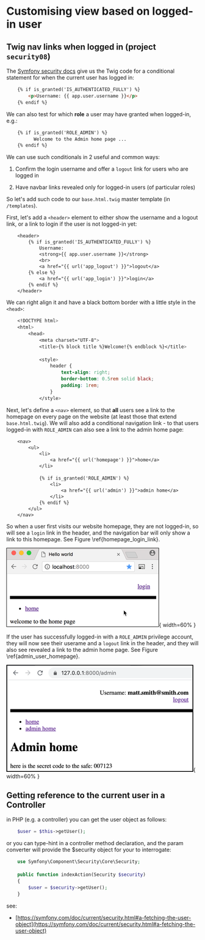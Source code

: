 
# Customising view based on logged-in user


## Twig nav links when logged in  (project `security08`)

The [Symfony security docs](https://symfony.com/doc/current/security.html#fetch-the-user-in-a-template) give us the Twig code for a conditional statement for when the current user has logged in:

```html
    {% if is_granted('IS_AUTHENTICATED_FULLY') %}
        <p>Username: {{ app.user.username }}</p>
    {% endif %}
```

We can also test for which **role** a user may have granted when logged-in, e.g.:

```html
    {% if is_granted('ROLE_ADMIN') %}
          Welcome to the Admin home page ...
    {% endif %}
```

We can use such conditionals in 2 useful and common ways:

1. Confirm the login username and offer a `logout` link for users who are logged in

1. Have navbar links revealed only for logged-in users (of particular roles)

So let's add such code to our `base.html.twig` master template (in `/templates`).


First, let's add a `<header>` element to either show the username and a logout link, or a link to login if the user is not logged-in yet:

```twig
    <header>
        {% if is_granted('IS_AUTHENTICATED_FULLY') %}
            Username:
            <strong>{{ app.user.username }}</strong>
            <br>
            <a href="{{ url('app_logout') }}">logout</a>
        {% else %}
            <a href="{{ url('app_login') }}">login</a>
        {% endif %}
    </header>
```

We can right align it and have a black bottom border with a little style in the `<head>`:

```css
    <!DOCTYPE html>
    <html>
        <head>
            <meta charset="UTF-8">
            <title>{% block title %}Welcome!{% endblock %}</title>

            <style>
                header {
                    text-align: right;
                    border-bottom: 0.5rem solid black;
                    padding: 1rem;
                }
            </style>
```

Next, let's define a `<nav>` element, so that **all** users see a link to the homepage on every page on the website (at least those that extend `base.html.twig`). We will also add a conditional navigation link - to that users logged-in with `ROLE_ADMIN` can also see a link to the admin home page:

```twig
    <nav>
        <ul>
            <li>
                <a href="{{ url('homepage') }}">home</a>
            </li>

            {% if is_granted('ROLE_ADMIN') %}
                <li>
                    <a href="{{ url('admin') }}">admin home</a>
                </li>
            {% endif %}
        </ul>
    </nav>
```

So when a user first visits our website homepage, they are not logged-in, so will see a `login` link in the header, and the navigation bar will only show a link to this homepage. See Figure \ref{homepage_login_link}.

![Screenshot of homepage before logging-in. \label{homepage_login_link}](./03_figures/part06_security/13_homepage_login.png){ width=60% }

If the user has successfully logged-in with a `ROLE_ADMIN` privilege account, they will now see their userame and a `logout` link in the header, and they will also see revealed a link to the admin home page.  See Figure \ref{admin_user_homepage}.

![Screenshot of homepage after `ROLE_ADMIN` has logged-in.\label{admin_user_homepage}](./03_figures/part06_security/14_admin_with_username.png){ width=60% }

## Getting reference to the current user in a Controller

in PHP (e.g. a controller) you can get the user object as follows:

```php
    $user = $this->getUser();
```

or  you can type-hint in a controller method declaration, and the param converter will provide the $security object for your to interrogate:

```php
    use Symfony\Component\Security\Core\Security;

    public function indexAction(Security $security)
    {
        $user = $security->getUser();
    }
```

see:

- [https://symfony.com/doc/current/security.html#a-fetching-the-user-object](https://symfony.com/doc/current/security.html#a-fetching-the-user-object)